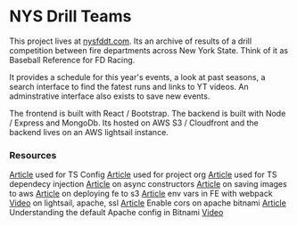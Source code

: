 # NYS Drill Teams

This project lives at [nysfddt.com](https://nysfddt.com).  Its an archive of results of a drill competition between fire departments across New York State.  Think of it as Baseball Reference for FD Racing.  

It provides a schedule for this year's events, a look at past seasons, a search interface to find the fatest runs and links to YT videos.  An adminstrative interface also exists to save new events.

The frontend is built with React / Bootstrap.  The backend is built with Node / Express and MongoDb.  Its hosted on AWS S3 / Cloudfront and the backend lives on an AWS lightsail instance.  


### Resources

[Article](https://www.section.io/engineering-education/how-to-use-typescript-with-nodejs/) used for TS Config
[Article](https://dev.to/santypk4/bulletproof-node-js-project-architecture-4epf) used for project org
[Article](https://dev.to/vovaspace/dependency-injection-in-typescript-4mbf) used for TS dependecy injection
[Article](https://dev.to/somedood/the-proper-way-to-write-async-constructors-in-javascript-1o8c#:~:text=The%20static%20async%20factory%20function,the%20indirect%20invocation%20of%20constructor%20.) on async constructors
[Article](https://flaviocopes.com/node-aws-s3-upload-image/) on saving images to aws
[Article](https://blog.cloudthat.com/step-by-step-guide-to-deploy-reactjs-app-on-aws-s3/) on deploying fe to s3
[Article](https://webpack.js.org/plugins/define-plugin) env vars in FE with webpack
[Video](https://www.youtube.com/watch?v=rtshCulV2hk&list=LL&index=1) on lightsail, apache, ssl
[Article](https://docs.bitnami.com/ibm/infrastructure/nodejs/administration/enable-cors-nodejs/) Enable cors on apache bitnami
[Article](https://docs.bitnami.com/installer/apps/odoo/get-started/understand-config/) Understanding the default Apache config in Bitnami
[Video](https://www.youtube.com/watch?v=FVYezFFJnWc) 





